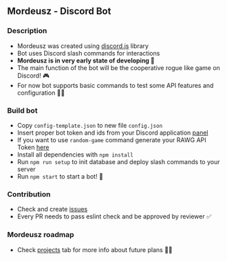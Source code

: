## Mordeusz - Discord Bot
### Description
- Mordeusz was created using [discord.js](https://discord.js.org) library
- Bot uses Discord slash commands for interactions
- **Mordeusz is in very early state of developing 🔧**
- The main function of the bot will be the cooperative rogue like game on Discord! 🎮
- For now bot supports basic commands to test some API features and configuration 👨‍🏫
### Build bot
- Copy `config-template.json` to new file `config.json`
- Insert proper bot token and ids from your Discord application [panel](https://discord.com/developers/applications)
- If you want to use `random-game` command generate your RAWG API Token [here](https://rawg.io/apidocs)
- Install all dependencies with `npm install`
- Run `npm run setup` to init database and deploy slash commands to your server
- Run `npm start` to start a bot! 🤖
### Contribution
- Check and create [issues](https://github.com/Kijek3/mordeusz-discord-bot/issues)
- Every PR needs to pass eslint check and be approved by reviewer ✅
### Mordeusz roadmap
- Check [projects](https://github.com/Kijek3/mordeusz-discord-bot/projects) tab for more info about future plans 👨‍💻
